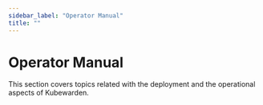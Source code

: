 ```yaml
---
sidebar_label: "Operator Manual"
title: ""
---
```


# Operator Manual

This section covers topics related with the deployment and the operational
aspects of Kubewarden.